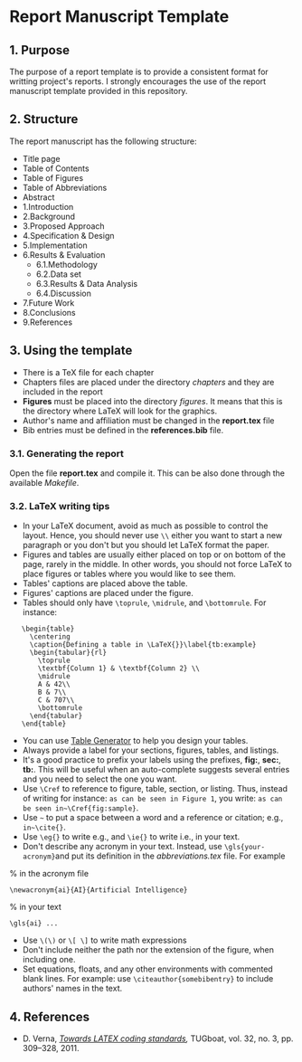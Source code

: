 # Report Manuscript Template

## 1. Purpose

The purpose of a report template is to provide a consistent format for writting project's reports. I strongly encourages the use of the report manuscript template provided in this repository.

## 2. Structure

The report manuscript has the following structure:

- Title page
- Table of Contents
- Table of Figures
- Table of Abbreviations
- Abstract
- 1.Introduction
- 2.Background
- 3.Proposed Approach
- 4.Specification & Design
- 5.Implementation
- 6.Results & Evaluation
    * 6.1.Methodology
    * 6.2.Data set
    * 6.3.Results & Data Analysis
    * 6.4.Discussion
- 7.Future Work
- 8.Conclusions
- 9.References

## 3. Using the template

* There is a TeX file for each chapter
* Chapters files are placed under the directory _chapters_ and they are included in the report 
* **Figures** must be placed into the directory _figures_. It means that this is the directory where LaTeX will look for the graphics.
* Author's name and affiliation must be changed in the **report.tex** file
* Bib entries must be defined in the **references.bib** file.

### 3.1. Generating the report

Open the file **report.tex** and compile it. This can be also done through the available _Makefile_. 

### 3.2. LaTeX writing tips

* In your LaTeX document, avoid as much as possible to control the layout. Hence, you should never use ``\\`` either you want to start a new paragraph or you don't but you should let LaTeX format the paper.
* Figures and tables are usually either placed on top or on bottom of the page, rarely in the middle. In other words, you should not force LaTeX to place figures or tables where you would like to see them.
* Tables' captions are placed above the table.
* Figures' captions are placed under the figure.
* Tables should only have ``\toprule``, ``\midrule``, and ``\bottomrule``. For instance:

```
   \begin{table}
     \centering 
     \caption{Defining a table in \LaTeX{}}\label{tb:example} 
     \begin{tabular}{rl}    
       \toprule
       \textbf{Column 1} & \textbf{Column 2} \\ 
       \midrule
       A & 42\\
       B & 7\\
       C & 707\\
       \bottomrule
     \end{tabular}
   \end{table}
```

* You can use [Table Generator](https://www.tablesgenerator.com) to help you design your tables.
* Always provide a label for your sections, figures, tables, and listings. 
* It's a good practice to prefix your labels using the prefixes, __fig:__, __sec:__, __tb:__. This will be useful when an auto-complete suggests several entries and you need to select the one you want.
* Use ``\Cref`` to reference to figure, table, section, or listing. Thus, instead of writing for instance: ``as can be seen in Figure 1``, you write: ``as can be seen in~\Cref{fig:sample}``. 
* Use ``~`` to put a space between a word and a reference or citation; e.g., ``in~\cite{}``. 
* Use ``\eg{}`` to write e.g., and ``\ie{}`` to write i.e., in your text. 
* Don't describe any acronym in your text. Instead, use ``\gls{your-acronym}``and put its definition in the _abbreviations.tex_ file. For example 

% in the acronym file

```
\newacronym{ai}{AI}{Artificial Intelligence}
```

% in your text

```
\gls{ai} ... 
```

* Use ``\(\)`` or ``\[ \]`` to write math expressions
* Don't include neither the path nor the extension of the figure, when including one. 
* Set equations, floats, and any other environments with commented blank lines. For example: use ``\citeauthor{somebibentry}`` to include authors' names in the text.

## 4. References

* D. Verna, *[Towards LATEX coding standards](http://www.tug.org/TUGboat/tb32-3/tb102verna.pdf),* TUGboat, vol. 32, no. 3, pp. 309–328, 2011.